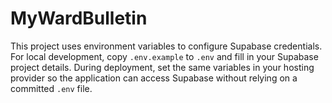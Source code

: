 # MyWardBulletin

This project uses environment variables to configure Supabase credentials. For local development, copy `.env.example` to `.env` and fill in your Supabase project details. During deployment, set the same variables in your hosting provider so the application can access Supabase without relying on a committed `.env` file.
